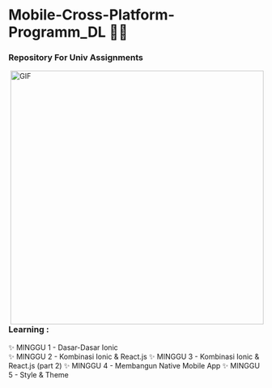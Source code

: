 # Mobile-Cross-Platform-Programm_DL 👨‍💻

### Repository For Univ Assignments

<img hight="400" width="500" alt="GIF" align="right" src="https://filmdaily.co/wp-content/uploads/2020/06/meme-10.gif">

### Learning :
✨ MINGGU 1 - Dasar-Dasar Ionic <br>
✨ MINGGU 2 - Kombinasi Ionic & React.js 
✨ MINGGU 3 - Kombinasi Ionic & React.js (part 2)
✨ MINGGU 4 - Membangun Native Mobile App
✨ MINGGU 5 - Style & Theme